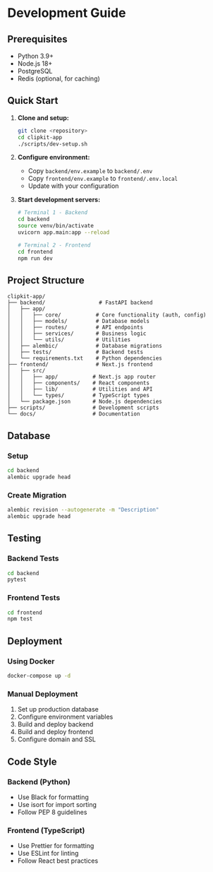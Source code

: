 # Development Guide

## Prerequisites

- Python 3.9+
- Node.js 18+
- PostgreSQL
- Redis (optional, for caching)

## Quick Start

1. **Clone and setup:**

   ```bash
   git clone <repository>
   cd clipkit-app
   ./scripts/dev-setup.sh
   ```

2. **Configure environment:**

   - Copy `backend/env.example` to `backend/.env`
   - Copy `frontend/env.example` to `frontend/.env.local`
   - Update with your configuration

3. **Start development servers:**

   ```bash
   # Terminal 1 - Backend
   cd backend
   source venv/bin/activate
   uvicorn app.main:app --reload

   # Terminal 2 - Frontend
   cd frontend
   npm run dev
   ```

## Project Structure

```
clipkit-app/
├── backend/                 # FastAPI backend
│   ├── app/
│   │   ├── core/           # Core functionality (auth, config)
│   │   ├── models/         # Database models
│   │   ├── routes/         # API endpoints
│   │   ├── services/       # Business logic
│   │   └── utils/          # Utilities
│   ├── alembic/            # Database migrations
│   ├── tests/              # Backend tests
│   └── requirements.txt    # Python dependencies
├── frontend/               # Next.js frontend
│   ├── src/
│   │   ├── app/           # Next.js app router
│   │   ├── components/    # React components
│   │   ├── lib/           # Utilities and API
│   │   └── types/         # TypeScript types
│   └── package.json       # Node.js dependencies
├── scripts/               # Development scripts
└── docs/                  # Documentation
```

## Database

### Setup

```bash
cd backend
alembic upgrade head
```

### Create Migration

```bash
alembic revision --autogenerate -m "Description"
alembic upgrade head
```

## Testing

### Backend Tests

```bash
cd backend
pytest
```

### Frontend Tests

```bash
cd frontend
npm test
```

## Deployment

### Using Docker

```bash
docker-compose up -d
```

### Manual Deployment

1. Set up production database
2. Configure environment variables
3. Build and deploy backend
4. Build and deploy frontend
5. Configure domain and SSL

## Code Style

### Backend (Python)

- Use Black for formatting
- Use isort for import sorting
- Follow PEP 8 guidelines

### Frontend (TypeScript)

- Use Prettier for formatting
- Use ESLint for linting
- Follow React best practices
